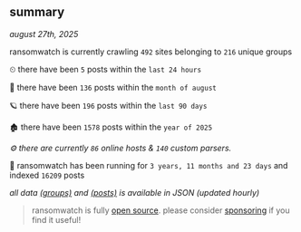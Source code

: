 
## summary
_august 27th, 2025_

ransomwatch is currently crawling `492` sites belonging to `216` unique groups

⏲ there have been `5` posts within the `last 24 hours`

🦈 there have been `136` posts within the `month of august`

🪐 there have been `196` posts within the `last 90 days`

🏚 there have been `1578` posts within the `year of 2025`

_⚙️ there are currently `86` online hosts & `140` custom parsers._

🦕 ransomwatch has been running for `3 years, 11 months and 23 days` and indexed `16209` posts

_all data  [(groups)](http://ransomwhat.telemetry.ltd/groups) and [(posts)](http://ransomwhat.telemetry.ltd/posts) is available in JSON (updated hourly)_

> ransomwatch is fully [open source](https://github.com/joshhighet/ransomwatch#ransomwatch--). please consider [sponsoring](https://github.com/sponsors/joshhighet) if you find it useful!
